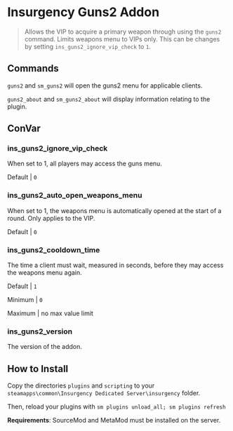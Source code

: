 # Insurgency Guns2 Addon

> Allows the VIP to acquire a primary weapon through using the `guns2` command.
> Limits weapons menu to VIPs only. This can be changes by setting
> `ins_guns2_ignore_vip_check` to `1`.

## Commands

`guns2` and `sm_guns2` will open the guns2 menu for applicable clients.

`guns2_about` and `sm_guns2_about` will display information relating to the
plugin.

## ConVar

### ins_guns2_ignore_vip_check

When set to 1, all players may access the guns menu.

Default | `0`

### ins_guns2_auto_open_weapons_menu

When set to 1, the weapons menu is automatically opened at the start of a round.
Only applies to the VIP.

Default | `0`

### ins_guns2_cooldown_time

The time a client must wait, measured in seconds, before they may access the
weapons menu again.

Default | `1`

Minimum | `0`

Maximum | no max value limit

### ins_guns2_version

The version of the addon.

## How to Install

Copy the directories `plugins` and `scripting` to your
`steamapps\common\Insurgency Dedicated Server\insurgency` folder.

Then, reload your plugins with `sm plugins unload_all; sm plugins refresh`

**Requirements**: SourceMod and MetaMod must be installed on the server.
